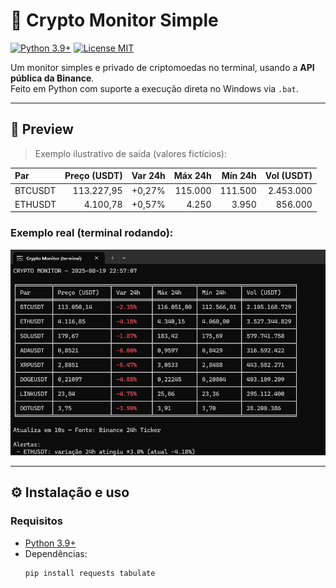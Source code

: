 # 🚀 Crypto Monitor Simple

[![Python 3.9+](https://img.shields.io/badge/Python-3.9+-blue.svg)](https://www.python.org/downloads/)
[![License MIT](https://img.shields.io/badge/License-MIT-green.svg)](LICENSE)

Um monitor simples e privado de criptomoedas no terminal, usando a **API pública da Binance**.  
Feito em Python com suporte a execução direta no Windows via `.bat`.

---

## 📸 Preview

> Exemplo ilustrativo de saída (valores fictícios):

| Par     | Preço (USDT) | Var 24h | Máx 24h | Mín 24h | Vol (USDT) |
|:--------|-------------:|--------:|--------:|--------:|-----------:|
| BTCUSDT | 113.227,95   | +0,27%  | 115.000 | 111.500 | 2.453.000  |
| ETHUSDT | 4.100,78     | +0,57%  | 4.250   | 3.950   |   856.000  |

### Exemplo real (terminal rodando):
<p align="center">
  <img src="docs/cripto-visual.jpg" width="600">
</p>

---

## ⚙️ Instalação e uso

### Requisitos
- [Python 3.9+](https://www.python.org/downloads/)
- Dependências:
  ```bash
  pip install requests tabulate
